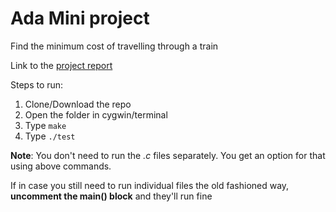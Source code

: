 # Ada Mini project

Find the minimum cost of travelling through a train

Link to the [project report](https://docs.google.com/document/d/1IMO7UjU2L-IUUNEfxE5jkdykiTYL2YnFUJOvYswUap0/edit?usp=sharing)

Steps to run:
1. Clone/Download the repo
2. Open the folder in cygwin/terminal
3. Type ```make```
4. Type ```./test```


**Note**: You don't need to run the *.c* files separately. You get an option for that using above commands.

If in case you still need to run individual files the old fashioned way, **uncomment the main() block** and they'll run fine

